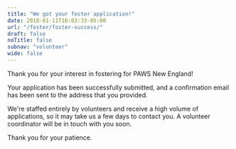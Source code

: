 ```yaml
---
title: "We got your foster application!"
date: 2018-01-11T16:03:33-05:00
url: "/foster/foster-success/"
draft: false
noTitle: false
subnav: "volunteer"
wide: false
---
```


Thank you for your interest in fostering for PAWS New England!

Your application has been successfully submitted, and a confirmation email has been sent to the address that you provided.

We're staffed entirely by volunteers and receive a high volume of applications, so it may take us a few days to contact you. A volunteer coordinator will be in touch with you soon.

Thank you for your patience.